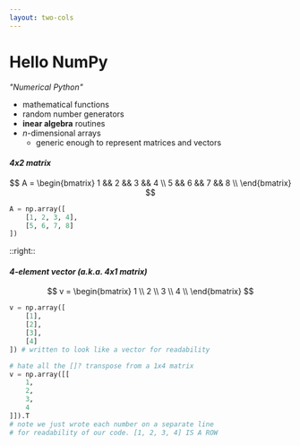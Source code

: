 ```yaml
---
layout: two-cols
---
```


# Hello <logos-numpy /> NumPy

_"Numerical Python"_

* mathematical functions
* random number generators
* **inear algebra** routines
* $n$-dimensional arrays
  - generic enough to represent matrices and vectors

<div class="mt-2"></div>

#### _4x2 matrix_

$$
A = \begin{bmatrix}
  1 && 2 && 3 && 4 \\
  5 && 6 && 7 && 8 \\
\end{bmatrix}
$$

```py
A = np.array([
    [1, 2, 3, 4],
    [5, 6, 7, 8]
])
```

::right::

#### _4-element vector (a.k.a. 4x1 matrix)_

$$
v = \begin{bmatrix}
1 \\
2 \\
3 \\
4 \\
\end{bmatrix}
$$

```py
v = np.array([
    [1],
    [2],
    [3],
    [4]
]) # written to look like a vector for readability

# hate all the []? transpose from a 1x4 matrix
v = np.array([[
    1, 
    2, 
    3, 
    4
]]).T
# note we just wrote each number on a separate line
# for readability of our code. [1, 2, 3, 4] IS A ROW
```
